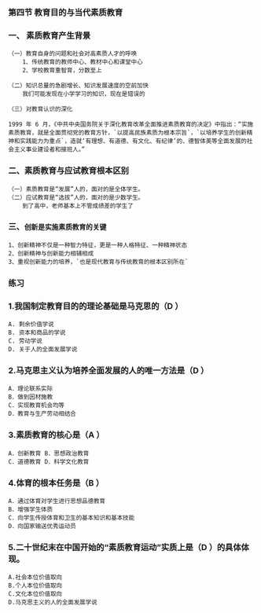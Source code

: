 
### 第四节 教育目的与当代素质教育
### 一、 素质教育产生背景
    （一）教育自身的问题和社会对高素质人才的呼唤
        1、传统教育的教师中心、教材中心和课堂中心
        2、学校教育重智育，分数至上

    （二）知识总量的急剧增长、知识发展速度的空前加快
        我们可能发现在小学学习的知识，现在是错误的

    （三）对教育认识的深化

    1999 年 6 月，《中共中央国务院关于深化教育改革全面推进素质教育的决定》中指出：“实施素质教育，就是全面贯彻党的教育方针，`以提高民族素质为根本宗旨`，`以培养学生的创新精神和实践能力为重点`，造就‘有理想、有道德、有文化、有纪律’的、德智体美等全面发展的社会主义事业建设者和接班人。”

### 二、素质教育与应试教育根本区别
    （一）素质教育是“发展”人的，面对的是全体学生。
    （二）应试教育是“选拔”人的，面对的是少数学生。
        到了高中，老师基本上不管成绩差的学生了

### 三、`创新是实施素质教育的关键`
    1、创新精神不仅是一种智力特征，更是一种人格特征、一种精神状态
    2、创新精神与创新能力相辅相成
    3、重视创新能力的培养，`也是现代教育与传统教育的根本区别所在`

### 练习
### 1.我国制定教育目的的理论基础是马克思的（D ）
    A. 剩余价值学说
    B. 资本和商品的学说
    C. 劳动学说
    D. 关于人的全面发展学说

### 2.马克思主义认为培养全面发展的人的唯一方法是（D ）
    A．理论联系实际
    B．做到因材施教
    C．实现教育机会均等
    D．教育与生产劳动相结合

### 3.素质教育的核心是（A ）
    A．创新教育 B．思想政治教育
    C．道德教育 D．科学文化教育

### 4.体育的根本任务是（B ）
    A．通过体育对学生进行思想品德教育
    B．增强学生体质
    C．向学生传授体育和卫生的基本知识和基本技能
    D．向国家输送优秀运动员

### 5.二十世纪末在中国开始的“素质教育运动”实质上是（D ）的具体体现。
    A.社会本位价值取向
    B.个人本位价值取向
    C.文化本位价值取向
    D.马克思主义的人的全面发展学说
